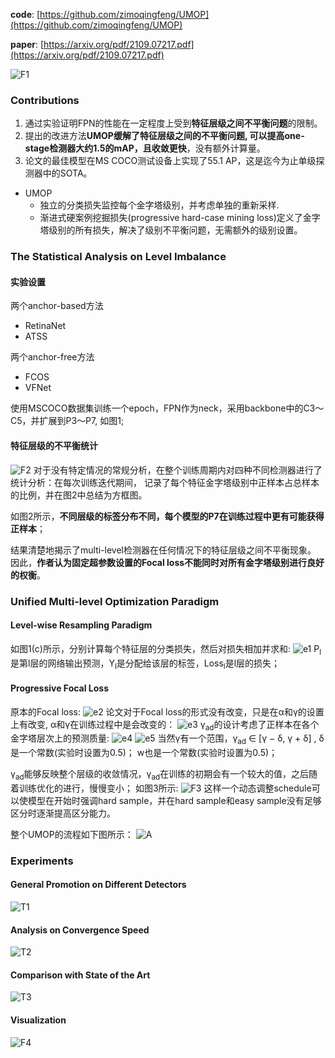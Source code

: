 **code**: [https://github.com/zimoqingfeng/UMOP](https://github.com/zimoqingfeng/UMOP) 

**paper**: [https://arxiv.org/pdf/2109.07217.pdf](https://arxiv.org/pdf/2109.07217.pdf) 

![F1](./imgs/UMOP/F1.png) 

### Contributions
1. 通过实验证明FPN的性能在一定程度上受到**特征层级之间不平衡问题**的限制。
2. 提出的改进方法**UMOP缓解了特征层级之间的不平衡问题, 可以提高one-stage检测器大约1.5的mAP，且收敛更快**，没有额外计算量。
3. 论文的最佳模型在MS COCO测试设备上实现了55.1 AP，这是迄今为止单级探测器中的SOTA。

- UMOP
  -  独立的分类损失监控每个金字塔级别，并考虑单独的重新采样.
  -  渐进式硬案例挖掘损失(progressive hard-case mining loss)定义了金字塔级别的所有损失，解决了级别不平衡问题，无需额外的级别设置。

### The Statistical Analysis on Level Imbalance
#### 实验设置
两个anchor-based方法
- RetinaNet
- ATSS

两个anchor-free方法
- FCOS
- VFNet

使用MSCOCO数据集训练一个epoch，FPN作为neck，采用backbone中的C3～C5，并扩展到P3～P7, 如图1;
#### 特征层级的不平衡统计
![F2](./imgs/UMOP/F2.png) 
对于没有特定情况的常规分析，在整个训练周期内对四种不同检测器进行了统计分析：在每次训练迭代期间，
记录了每个特征金字塔级别中正样本占总样本的比例，并在图2中总结为方框图。

如图2所示，**不同层级的标签分布不同，每个模型的P7在训练过程中更有可能获得正样本**；

结果清楚地揭示了multi-level检测器在任何情况下的特征层级之间不平衡现象。
因此，**作者认为固定超参数设置的Focal loss不能同时对所有金字塔级别进行良好的权衡**。

### Unified Multi-level Optimization Paradigm

#### Level-wise Resampling Paradigm
如图1(c)所示，分别计算每个特征层的分类损失，然后对损失相加并求和:
![e1](./imgs/UMOP/e1.png) 
P<sub>l</sub>是第l层的网络输出预测，Y<sub>l</sub>是分配给该层的标签，Loss<sub>l</sub>是l层的损失；

#### Progressive Focal Loss
原本的Focal loss:
![e2](./imgs/UMOP/e2.png) 
论文对于Focal loss的形式没有改变，只是在α和γ的设置上有改变, α和γ在训练过程中是会改变的：
![e3](./imgs/UMOP/e3.png) 
γ<sub>ad</sub>的设计考虑了正样本在各个金字塔层次上的预测质量:
![e4](./imgs/UMOP/e4.png) 
![e5](./imgs/UMOP/e5.png) 
当然γ有一个范围，γ<sub>ad</sub> ∈ [γ − δ, γ + δ] , δ是一个常数(实验时设置为0.5)； 
w也是一个常数(实验时设置为0.5)；

γ<sub>ad</sub>能够反映整个层级的收敛情况，γ<sub>ad</sub>在训练的初期会有一个较大的值，之后随着训练优化的进行，慢慢变小；
如图3所示:
![F3](./imgs/UMOP/F3.png) 
这样一个动态调整schedule可以使模型在开始时强调hard sample，并在hard sample和easy sample没有足够区分时逐渐提高区分能力。

整个UMOP的流程如下图所示：
![A](./imgs/UMOP/A.png) 

### Experiments
#### General Promotion on Different Detectors
![T1](./imgs/UMOP/T1.png) 

#### Analysis on Convergence Speed
![T2](./imgs/UMOP/T2.png) 

#### Comparison with State of the Art
![T3](./imgs/UMOP/T3.png) 

#### Visualization
![F4](./imgs/UMOP/F4.png) 

